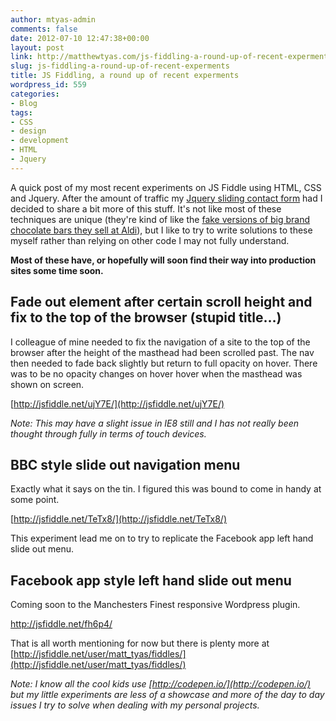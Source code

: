 ```yaml
---
author: mtyas-admin
comments: false
date: 2012-07-10 12:47:38+00:00
layout: post
link: http://matthewtyas.com/js-fiddling-a-round-up-of-recent-experments/
slug: js-fiddling-a-round-up-of-recent-experments
title: JS Fiddling, a round up of recent experments
wordpress_id: 559
categories:
- Blog
tags:
- CSS
- design
- development
- HTML
- Jquery
---
```


A quick post of my most recent experiments on JS Fiddle using HTML, CSS and Jquery.  After the amount of traffic my [Jquery sliding contact form](http://matthewtyas.com/sliding-jquery-contact-form/) had I decided to share a bit more of this stuff. It's not like most of these techniques are unique (they're kind of like the [fake versions of big brand chocolate bars they sell at Aldi](http://www.somethingnew365.com/aldi-fake-mars-bar-142365)), but I like to try to write solutions to these myself rather than relying on other code I may not fully understand.

**Most of these have, or hopefully will soon find their way into production sites some time soon.**



## Fade out element after certain scroll height and fix to the top of the browser (stupid title…)



I colleague of mine needed to fix the navigation of a site to the top of the browser after  the height of the masthead had been scrolled past. The nav then needed to fade back slightly but return to full opacity on hover. There was to be no opacity changes on hover  hover when the masthead was shown on screen.

[http://jsfiddle.net/ujY7E/](http://jsfiddle.net/ujY7E/)

_Note: This may have a slight issue in IE8 still and I has not really been thought through fully in terms of touch devices._



## BBC style slide out navigation menu



Exactly what it says on the tin. I figured this was bound to come in handy at some point.

[http://jsfiddle.net/TeTx8/](http://jsfiddle.net/TeTx8/)

This experiment lead me on to try to replicate the Facebook app left hand slide out menu.



## Facebook app style left hand slide out menu



Coming soon to the Manchesters Finest responsive Wordpress plugin.

[http://jsfiddle.net/fh6p4/ ](http://jsfiddle.net/fh6p4/)

That is all worth mentioning for now but there is plenty more at [http://jsfiddle.net/user/matt_tyas/fiddles/](http://jsfiddle.net/user/matt_tyas/fiddles/)

_Note: I know all the cool kids use [http://codepen.io/](http://codepen.io/) but my little experiments are less of a showcase and more of the day to day issues I try to solve when dealing with my personal projects._

